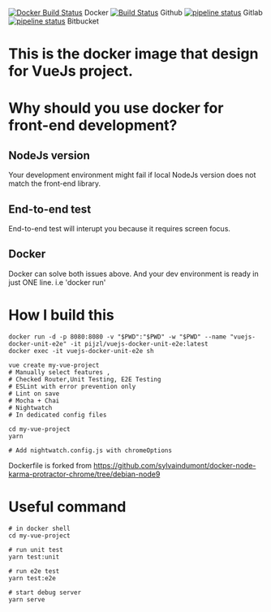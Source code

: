 [![Docker Build Status](https://img.shields.io/docker/build/pijzl/vuejs-docker-unit-e2e.svg)](https://hub.docker.com/r/pijzl/vuejs-docker-unit-e2e/) Docker
[![Build Status](https://travis-ci.org/pi-jzl/vuejs-docker-unit-e2e.svg?branch=master)](https://travis-ci.org/pi-jzl/vuejs-docker-unit-e2e) Github
[![pipeline status](https://gitlab.com/pi-jzl/vuejs-docker-unit-e2e/badges/master/pipeline.svg)](https://gitlab.com/pi-jzl/vuejs-docker-unit-e2e/commits/master) Gitlab
[![pipeline status](https://img.shields.io/bitbucket/pipelines/pi-jzl/vuejs-docker-unit-e2e.svg)](https://bitbucket.org/pi-jzl/vuejs-docker-unit-e2e/addon/pipelines/home#!/) Bitbucket

# This is the docker image that design for VueJs project.

# Why should you use docker for front-end development?

## NodeJs version

Your development environment might fail if local NodeJs version does not match the front-end library.

## End-to-end test

End-to-end test will interupt you because it requires screen focus.

## Docker 
Docker can solve both issues above. And your dev environment is ready in just ONE line. i.e 'docker run'

# How I build this


```
docker run -d -p 8080:8080 -v "$PWD":"$PWD" -w "$PWD" --name "vuejs-docker-unit-e2e" -it pijzl/vuejs-docker-unit-e2e:latest
docker exec -it vuejs-docker-unit-e2e sh

vue create my-vue-project
# Manually select features , 
# Checked Router,Unit Testing, E2E Testing
# ESLint with error prevention only
# Lint on save
# Mocha + Chai 
# Nightwatch
# In dedicated config files

cd my-vue-project
yarn

# Add nightwatch.config.js with chromeOptions
```
Dockerfile is forked from https://github.com/sylvaindumont/docker-node-karma-protractor-chrome/tree/debian-node9

# Useful command

```
# in docker shell
cd my-vue-project

# run unit test
yarn test:unit

# run e2e test
yarn test:e2e

# start debug server
yarn serve
```